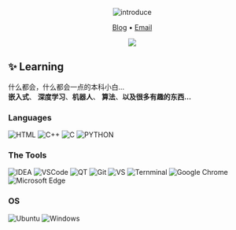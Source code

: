 <p align="center">
  <img src="https://readme-typing-svg.demolab.com/?lines=有 趣 ？我 玩 一 下 !&font=Fira%20Code&center=true&width=380&height=50&duration=4000&pause=1000" alt="introduce">
</p>

<p align="center">
  <a target="_blank" href="https://blog.xsaistudio.cn/">Blog</a> •
  <a target="_blank" href="mailto:1969334998@qq.com">Email</a>
</p>

<p align="center">
  <img src="https://github-readme-stats.vercel.app/api?username=shengxi-rise&show_icons=true&theme=radical">
</p>

## ✨ Learning
什么都会，什么都会一点的本科小白...<br>
**嵌入式**、 **深度学习**、**机器人**、 **算法**、**以及很多有趣的东西...** 


### Languages
![HTML](https://img.shields.io/badge/-HTML-orange?style=for-the-badge&logo=HTML5)
![C++](https://img.shields.io/badge/-C++-blueviolet?style=for-the-badge&logo=cplusplus)
![C](https://img.shields.io/badge/-C-blue?style=for-the-badge&logo=C)
![PYTHON](https://img.shields.io/badge/-PYTHON-lightgrey?style=for-the-badge&logo=PYTHON)

### The Tools
![IDEA](https://img.shields.io/badge/IntelliJ_IDEA-000000.svg?style=for-the-badge&logo=intellij-idea&logoColor=white)
![VSCode](https://img.shields.io/badge/Visual_Studio_Code-0078D4?style=for-the-badge&logo=visual%20studio%20code&logoColor=white)
![QT](https://img.shields.io/badge/qt-green?style=for-the-badge&logo=Qt&logoColor=white)
![Git](https://img.shields.io/badge/GIT-E44C30?style=for-the-badge&logo=git&logoColor=white)
![VS](https://img.shields.io/badge/Visual_Studio-5C2D91?style=for-the-badge&logo=visual%20studio&logoColor=white)
![Ternminal](https://img.shields.io/badge/windows%20terminal-4D4D4D?style=for-the-badge&logo=windows%20terminal&logoColor=white)
![Google Chrome](https://img.shields.io/badge/Google_chrome-4285F4?style=for-the-badge&logo=Google-chrome&logoColor=white)
![Microsoft Edge](https://img.shields.io/badge/Microsoft_Edge-0078D7?style=for-the-badge&logo=Microsoft-edge&logoColor=white)

### OS
![Ubuntu](https://img.shields.io/static/v1?style=for-the-badge&message=Ubuntu&color=d64614&logo=Ubuntu&logoColor=ffffff&label=)
![Windows](https://img.shields.io/static/v1?style=for-the-badge&message=windows&color=blue&logo=windows&logoColor=ffffff&label=)
